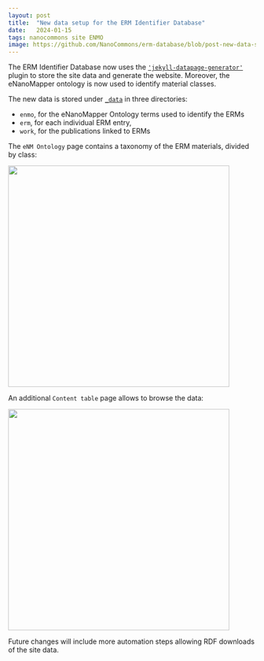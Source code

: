 ```yaml
---
layout: post
title:  "New data setup for the ERM Identifier Database"
date:   2024-01-15
tags: nanocommons site ENMO
image: https://github.com/NanoCommons/erm-database/blob/post-new-data-setup/assets/screenshot_site_ontology.png
---
```

The ERM Identifier Database now uses the [`'jekyll-datapage-generator'`](https://github.com/avillafiorita/jekyll-datapage_gen) plugin to store the site data and generate the website. Moreover, the eNanoMapper ontology is now used to identify material classes.

The new data is stored under [`_data`](https://github.com/NanoCommons/erm-database/tree/main/_data) in three directories:
  - `enmo`, for the eNanoMapper Ontology terms used to identify the ERMs
  - `erm`, for each individual ERM entry,
  - `work`, for the publications linked to ERMs

The `eNM Ontology` page contains a taxonomy of the ERM materials, divided by class:


<img src="https://github.com/NanoCommons/erm-database/assets/83466805/f8b5f2b8-8330-489a-acfa-cff9a4f5b17b" width="450"/>


An additional `Content table` page allows to browse the data:

<img src="https://github.com/NanoCommons/erm-database/assets/83466805/43a2328c-2d80-46cd-ae3a-5149f64ccc8e" width="450"/>

Future changes will include more automation steps allowing RDF downloads of the site data.
